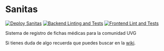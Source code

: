 # Sanitas

[![Deploy Sanitas](https://github.com/SanitasUVG/Sanitas/actions/workflows/deploy.yml/badge.svg)](https://github.com/SanitasUVG/Sanitas/actions/workflows/deploy.yml)
[![Backend Linting and Tests](https://github.com/SanitasUVG/Sanitas/actions/workflows/backend.yml/badge.svg)](https://github.com/SanitasUVG/Sanitas/actions/workflows/backend.yml)
[![Frontend Lint and Tests](https://github.com/SanitasUVG/Sanitas/actions/workflows/frontend.yml/badge.svg)](https://github.com/SanitasUVG/Sanitas/actions/workflows/frontend.yml)

Sistema de registro de fichas médicas para la comunidad UVG

Si tienes duda de algo recuerda que puedes buscar en la [wiki](wiki/README.md).
